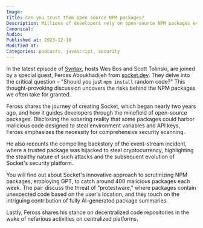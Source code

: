 ```yaml
---
Image:
Title: Can you trust them open source NPM packages?
Description: Millions of developers rely on open-source NPM packages every day. But can you trust them? That's what this episode of Syntax is about.
Canonical: 
Audio:
Published at: 2023-12-16
Modified at:
Categories: podcasts, javascript, security
---
```


In the latest episode of [Syntax](https://syntax.fm), hosts Wes Bos and Scott Tolinski, are joined by a special guest, Feross Aboukhadijeh from [socket.dev](https://socket.dev). They delve into the critical question – "Should you just `npm install` random code?" This thought-provoking discussion uncovers the risks behind the NPM packages we often take for granted.

Feross shares the journey of creating Socket, which began nearly two years ago, and how it guides developers through the minefield of open-source packages. Disclosing the sobering reality that some packages could harbor malicious code designed to steal environment variables and API keys, Feross emphasizes the necessity for comprehensive security scanning.

He also recounts the compelling backstory of the event-stream incident, where a trusted package was hijacked to steal cryptocurrency, highlighting the stealthy nature of such attacks and the subsequent evolution of Socket's security platform.

You will find out about Socket's innovative approach to scrutinizing NPM packages, employing GPT, to catch around 400 malicious packages each week. The pair discuss the threat of "protestware," where packages contain unexpected code based on the user's location, and they touch on the intriguing contribution of fully AI-generated package summaries.

Lastly, Feross shares his stance on decentralized code repositories in the wake of nefarious activities on centralized platforms.